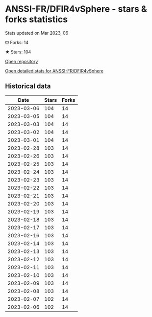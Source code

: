 # ANSSI-FR/DFIR4vSphere - stars & forks statistics

Stats updated on Mar 2023, 06

☋ Forks: 14

★ Stars: 104

[Open repository](https://github.com/ANSSI-FR/DFIR4vSphere)

[Open detailed stats for ANSSI-FR/DFIR4vSphere](https://reviewgithub.com/rep/ANSSI-FR/DFIR4vSphere)

## Historical data
| Date | Stars | Forks |
|------|-------|-------|
| 2023-03-06 | 104 | 14 | 
| 2023-03-05 | 104 | 14 | 
| 2023-03-03 | 104 | 14 | 
| 2023-03-02 | 104 | 14 | 
| 2023-03-01 | 104 | 14 | 
| 2023-02-28 | 103 | 14 | 
| 2023-02-26 | 103 | 14 | 
| 2023-02-25 | 103 | 14 | 
| 2023-02-24 | 103 | 14 | 
| 2023-02-23 | 103 | 14 | 
| 2023-02-22 | 103 | 14 | 
| 2023-02-21 | 103 | 14 | 
| 2023-02-20 | 103 | 14 | 
| 2023-02-19 | 103 | 14 | 
| 2023-02-18 | 103 | 14 | 
| 2023-02-17 | 103 | 14 | 
| 2023-02-16 | 103 | 14 | 
| 2023-02-14 | 103 | 14 | 
| 2023-02-13 | 103 | 14 | 
| 2023-02-12 | 103 | 14 | 
| 2023-02-11 | 103 | 14 | 
| 2023-02-10 | 103 | 14 | 
| 2023-02-09 | 103 | 14 | 
| 2023-02-08 | 103 | 14 | 
| 2023-02-07 | 102 | 14 | 
| 2023-02-06 | 102 | 14 | 

